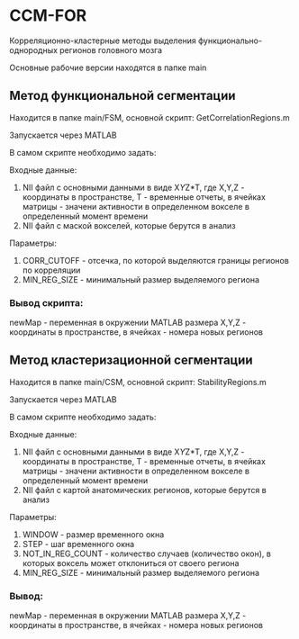 # CCM-FOR
Корреляционно-кластерные методы выделения функционально-однородных регионов головного мозга

Основные рабочие версии находятся в папке main



## Метод функциональной сегментации

Находится в папке main/FSM, основной скрипт: GetCorrelationRegions.m

Запускается через MATLAB

В самом скрипте необходимо задать:

Входные данные:
   1. NII файл с основными данными в виде X*Y*Z*T, где X,Y,Z - координаты в пространстве, T - временные отчеты, в ячейках матрицы - значени активности в определенном вокселе в определенный момент времени
   2. NII файл с маской вокселей, которые берутся в анализ

Параметры:
   1. CORR_CUTOFF - отсечка, по которой выделяются границы регионов по корреляции
   2. MIN_REG_SIZE - минимальный размер выделяемого региона



### Вывод скрипта:
   newMap - переменная в окружении MATLAB размера X,Y,Z - координаты в пространстве, в ячейках - номера новых регионов




## Метод кластеризационной сегментации

Находится в папке main/CSM, основной скрипт: StabilityRegions.m

Запускается через MATLAB

В самом скрипте необходимо задать:

Входные данные:
   1. NII файл с основными данными в виде X*Y*Z*T, где X,Y,Z - координаты в пространстве, T - временные отчеты, в ячейках матрицы - значени активности в определенном вокселе в определенный момент времени
   2. NII файл с картой анатомических регионов, которые берутся в анализ

Параметры:
   1. WINDOW - размер временного окна
   2. STEP - шаг временного окна
   3. NOT_IN_REG_COUNT - количество случаев (количество окон), в которых воксель может отклониться от своего региона
   4. MIN_REG_SIZE - минимальный размер выделяемого региона



### Вывод:
   newMap - переменная в окружении MATLAB размера X,Y,Z - координаты в пространстве, в ячейках - номера новых регионов
